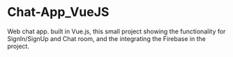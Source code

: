 # Chat-App_VueJS
Web chat app. built in Vue.js, this small project showing the functionality for SignIn/SignUp and Chat room, and the integrating the Firebase in the project.
